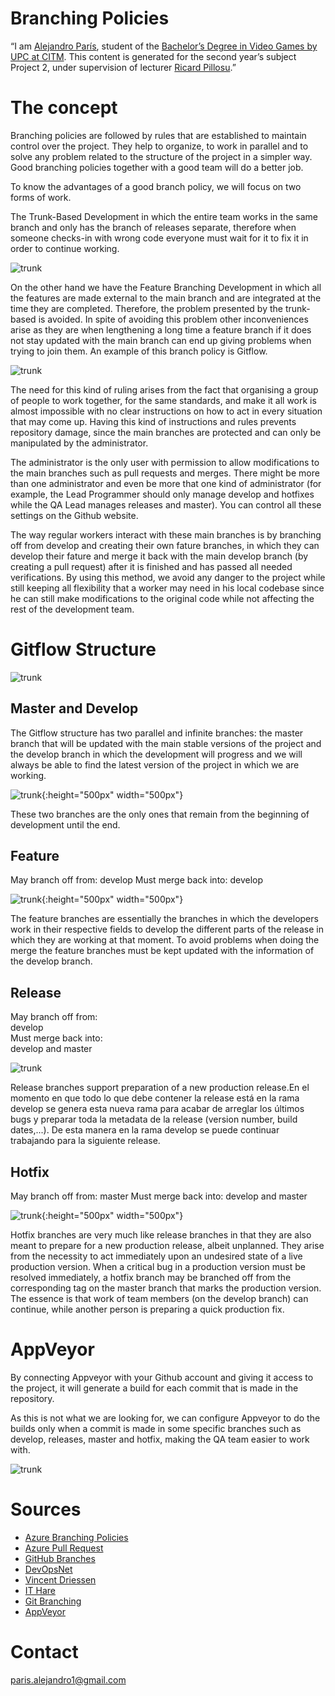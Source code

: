 # Branching Policies

“I am [Alejandro París](https://www.linkedin.com/in/alejandro-par%C3%ADs-g%C3%B3mez-05a675129/), student of the
[Bachelor’s Degree in Video Games by UPC at CITM](https://www.citm.upc.edu/ing/estudis/graus-videojocs/). 
This content is generated for the second year’s
subject Project 2, under supervision of lecturer [Ricard Pillosu](https://es.linkedin.com/in/ricardpillosu).”

# The concept 

Branching policies are followed by rules that are established to maintain control over the project. They help to organize, to work in parallel and to solve any problem related to the structure of the project in a simpler way.
Good branching policies together with a good team will do a better job.

To know the advantages of a good branch policy, we will focus on two forms of work.

The Trunk-Based Development in which the entire team works in the same branch and only has the branch of releases separate, therefore when someone checks-in with wrong code everyone must wait for it to fix it in order to continue working.

![trunk](https://raw.githubusercontent.com/AlejandroParis/BranchingPoliciesResearch/master/images/trunk-based.png)

On the other hand we have the Feature Branching Development in which all the features are made external to the main branch and are integrated at the time they are completed. Therefore, the problem presented by the trunk-based is avoided.
In spite of avoiding this problem other inconveniences arise as they are when lengthening a long time a feature branch if it does not stay updated with the main branch can end up giving problems when trying to join them.
An example of this branch policy is Gitflow.

![trunk](https://raw.githubusercontent.com/AlejandroParis/BranchingPoliciesResearch/master/images/gitflow-present.png)

The need for this kind of ruling arises from the fact that organising a group of people to work together, for the same standards, and make it all work is almost impossible with no clear instructions on how to act in every situation that may come up. Having this kind of instructions and rules prevents repository damage, since the main branches are protected and can only be manipulated by the administrator.

The administrator is the only user with permission to allow modifications to the main branches such as pull requests and merges. There might be more than one administrator and even be more that one kind of administrator (for example, the Lead Programmer should only manage develop and hotfixes while the QA Lead manages releases and master). You can control all these settings on the Github website.

The way regular workers interact with these main branches is by branching off from develop and creating their own fature branches, in which they can develop their fature and merge it back with the main develop branch (by creating a pull request) after it is finished and has passed all needed verifications. By using this method, we avoid any danger to the project while still keeping all flexibility that a worker may need in his local codebase since he can still make modifications to the original code while not affecting the rest of the development team.

# Gitflow Structure

![trunk](https://raw.githubusercontent.com/AlejandroParis/BranchingPoliciesResearch/master/images/gitflow.png?v=50&s=50)

## Master and Develop

The Gitflow structure has two parallel and infinite branches: the master branch that will be updated with the main stable versions of the project and the develop branch in which the development will progress and we will always be able to find the latest version of the project in which we are working.

![trunk](https://raw.githubusercontent.com/AlejandroParis/BranchingPoliciesResearch/master/images/main-branches.png){:height="500px" width="500px"}

These two branches are the only ones that remain from the beginning of development until the end.

## Feature

May branch off from:
develop
Must merge back into:
develop

![trunk](https://raw.githubusercontent.com/AlejandroParis/BranchingPoliciesResearch/master/images/feature-branches.png){:height="500px" width="500px"}

The feature branches are essentially the branches in which the developers work in their respective fields to develop the different parts of the release in which they are working at that moment. To avoid problems when doing the merge the feature branches must be kept updated with the information of the develop branch.

## Release

May branch off from:               							
develop											
Must merge back into:									
develop and master

![trunk](https://raw.githubusercontent.com/AlejandroParis/BranchingPoliciesResearch/master/images/release-branch.png)

Release branches support preparation of a new production release.En el momento en que todo lo que debe contener la release está en la rama develop se genera esta nueva rama para acabar de arreglar los últimos bugs y preparar toda la metadata de la release (version number, build dates,...). De esta manera en la rama develop se puede continuar trabajando para la siguiente release.

## Hotfix 
May branch off from:
master
Must merge back into:
develop and master 

![trunk](https://raw.githubusercontent.com/AlejandroParis/BranchingPoliciesResearch/master/images/hotfix-branches.png){:height="500px" width="500px"}

Hotfix branches are very much like release branches in that they are also meant to prepare for a new production release, albeit unplanned. They arise from the necessity to act immediately upon an undesired state of a live production version. When a critical bug in a production version must be resolved immediately, a hotfix branch may be branched off from the corresponding tag on the master branch that marks the production version.
The essence is that work of team members (on the develop branch) can continue, while another person is preparing a quick production fix.

# AppVeyor

By connecting Appveyor with your Github account and giving it access to the project, it will generate a build for each commit that is made in the repository.

As this is not what we are looking for, we can configure Appveyor to do the builds only when a commit is made in some specific branches such as develop, releases, master and hotfix, making the QA team easier to work with.

![trunk](https://raw.githubusercontent.com/AlejandroParis/BranchingPoliciesResearch/master/images/appveyor.png)

# Sources

- [Azure Branching Policies](https://docs.microsoft.com/en-us/azure/devops/repos/git/branch-policies?view=azure-devops)
- [Azure Pull Request](https://docs.microsoft.com/en-us/azure/devops/repos/git/pull-requests?view=azure-devops&tabs=new-nav#complete-the-pull-request)
- [GitHub Branches](https://help.github.com/en/articles/about-protected-branches)
- [DevOpsNet](https://devopsnet.com/2012/11/01/exciting-branching/)
- [Vincent Driessen](https://nvie.com/posts/a-successful-git-branching-model/)
- [IT Hare](http://ithare.com/version-control-branching-for-gamedev/)
- [Git Branching](https://git-scm.com/book/en/v2/Git-Branching-Branching-Workflows)
- [AppVeyor](https://www.appveyor.com/docs/branches/)

# Contact

paris.alejandro1@gmail.com
